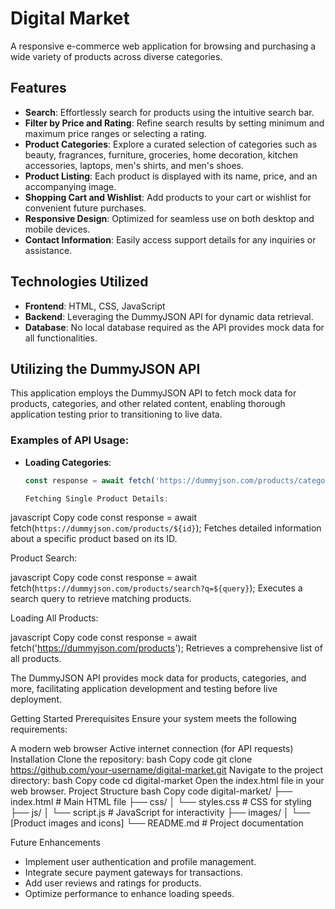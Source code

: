 # Digital Market

A responsive e-commerce web application for browsing and purchasing a wide variety of products across diverse categories.

## Features

- **Search**: Effortlessly search for products using the intuitive search bar.
- **Filter by Price and Rating**: Refine search results by setting minimum and maximum price ranges or selecting a rating.
- **Product Categories**: Explore a curated selection of categories such as beauty, fragrances, furniture, groceries, home decoration, kitchen accessories, laptops, men's shirts, and men's shoes.
- **Product Listing**: Each product is displayed with its name, price, and an accompanying image.
- **Shopping Cart and Wishlist**: Add products to your cart or wishlist for convenient future purchases.
- **Responsive Design**: Optimized for seamless use on both desktop and mobile devices.
- **Contact Information**: Easily access support details for any inquiries or assistance.

## Technologies Utilized

- **Frontend**: HTML, CSS, JavaScript
- **Backend**: Leveraging the DummyJSON API for dynamic data retrieval.
- **Database**: No local database required as the API provides mock data for all functionalities.

## Utilizing the DummyJSON API

This application employs the DummyJSON API to fetch mock data for products, categories, and other related content, enabling thorough application testing prior to transitioning to live data.

### Examples of API Usage:

- **Loading Categories**:
  ```javascript
  const response = await fetch('https://dummyjson.com/products/category-list');

  Fetching Single Product Details:

javascript
Copy code
const response = await fetch(`https://dummyjson.com/products/${id}`);
Fetches detailed information about a specific product based on its ID.

Product Search:

javascript
Copy code
const response = await fetch(`https://dummyjson.com/products/search?q=${query}`);
Executes a search query to retrieve matching products.

Loading All Products:

javascript
Copy code
const response = await fetch('https://dummyjson.com/products');
Retrieves a comprehensive list of all products.

The DummyJSON API provides mock data for products, categories, and more, facilitating application development and testing before live deployment.

Getting Started
Prerequisites
Ensure your system meets the following requirements:

A modern web browser
Active internet connection (for API requests)
Installation
Clone the repository:
bash
Copy code
git clone https://github.com/your-username/digital-market.git
Navigate to the project directory:
bash
Copy code
cd digital-market
Open the index.html file in your web browser.
Project Structure
bash
Copy code
digital-market/
├── index.html          # Main HTML file
├── css/
│   └── styles.css      # CSS for styling
├── js/
│   └── script.js       # JavaScript for interactivity
├── images/
│   └── [Product images and icons]
└── README.md           # Project documentation

Future Enhancements
* Implement user authentication and profile management.
* Integrate secure payment gateways for transactions.
* Add user reviews and ratings for products.
* Optimize performance to enhance loading speeds.

